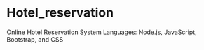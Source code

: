 # Hotel_reservation
Online Hotel Reservation System
Languages: Node.js, JavaScript, Bootstrap, and CSS
